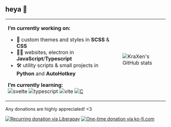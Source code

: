 ## heya 👋
<table>
  <tr>
    <td>

**I’m currently working on:**
- 🎨 custom themes and styles in **SCSS** & **CSS**
- 👨‍💻 websites, electron in **JavaScript**/**Typescript**
- 🛠 utility scripts & small projects in **Python** and **AutoHotkey**
  
**I’m currently learning:**  
![svelte](https://img.shields.io/badge/Svelte-4A4A55?style=for-the-badge&logo=svelte&logoColor=FF3E00)
![typescript](https://img.shields.io/badge/TypeScript-007ACC?style=for-the-badge&logo=typescript&logoColor=white)
![vite](https://img.shields.io/badge/Vite-B73BFE?style=for-the-badge&logo=vite&logoColor=FFD62E)
[![C](https://img.shields.io/badge/C-00599C?style=for-the-badge&logo=c&logoColor=white)](https://github.com/KraXen72/slovak_kyria)
    </td>
    <td>
![KraXen's GitHub stats](https://github-readme-stats.vercel.app/api?username=KraXen72&count_private=true&show_icons=true&theme=tokyonight&include_all_commits=true&disable_animations=true)
    </td>
  </tr>
</table>
  
Any donations are highly appreciated! <3  
  
[![Recurring donation via Liberapay](https://liberapay.com/assets/widgets/donate.svg)](https://liberapay.com/KraXen72)
[![One-time donation via ko-fi.com](https://ko-fi.com/img/githubbutton_sm.svg)](https://ko-fi.com/kraxen72)

